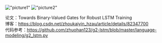 
!["picture1"](./picture/20180919212622.png)
!["picture2"](./picture/20180919212657.png)

论文：Towards Binary-Valued Gates for Robust LSTM Training
<br>
博客：https://blog.csdn.net/zhoukaiyin_hzau/article/details/82347700
<br>
代码参考：https://github.com/zhuohan123/g2-lstm/blob/master/language-modeling/g2_lstm.py
